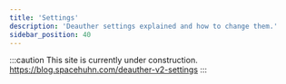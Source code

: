 ```yaml
---
title: 'Settings'
description: 'Deauther settings explained and how to change them.'
sidebar_position: 40
---
```


:::caution
This site is currently under construction.  
https://blog.spacehuhn.com/deauther-v2-settings
:::